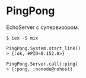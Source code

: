 # PingPong

EchoServer с супервизором.

```
$ iex -S mix

PingPong.System.start_link()
> {:ok, #PID<0.152.0>}

PingPong.Server.call(:ping)
> {:pong, :nonode@nohost}

```
